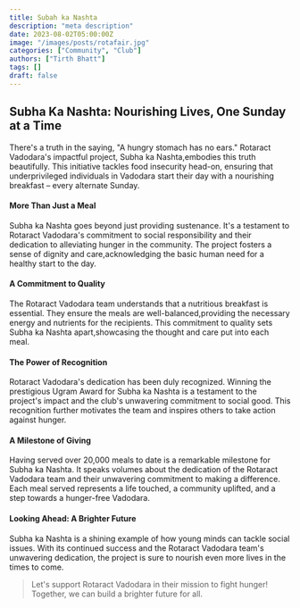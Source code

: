 ```yaml
---
title: Subah ka Nashta
description: "meta description"
date: 2023-08-02T05:00:00Z
image: "/images/posts/rotafair.jpg"
categories: ["Community", "Club"]
authors: ["Tirth Bhatt"]
tags: []
draft: false
---
```


## Subha Ka Nashta: Nourishing Lives, One Sunday at a Time

There's a truth in the saying, "A hungry stomach has no ears." Rotaract Vadodara's impactful project, Subha ka Nashta,embodies this truth beautifully. This initiative tackles food insecurity head-on, ensuring that underprivileged individuals in Vadodara start their day with a nourishing breakfast – every alternate Sunday.

#### More Than Just a Meal

Subha ka Nashta goes beyond just providing sustenance. It's a testament to Rotaract Vadodara's commitment to social responsibility and their dedication to alleviating hunger in the community. The project fosters a sense of dignity and care,acknowledging the basic human need for a healthy start to the day.

#### A Commitment to Quality

The Rotaract Vadodara team understands that a nutritious breakfast is essential. They ensure the meals are well-balanced,providing the necessary energy and nutrients for the recipients. This commitment to quality sets Subha ka Nashta apart,showcasing the thought and care put into each meal.

#### The Power of Recognition

Rotaract Vadodara's dedication has been duly recognized. Winning the prestigious Ugram Award for Subha ka Nashta is a testament to the project's impact and the club's unwavering commitment to social good. This recognition further motivates the team and inspires others to take action against hunger.

#### A Milestone of Giving

Having served over 20,000 meals to date is a remarkable milestone for Subha ka Nashta. It speaks volumes about the dedication of the Rotaract Vadodara team and their unwavering commitment to making a difference. Each meal served represents a life touched, a community uplifted, and a step towards a hunger-free Vadodara.

#### Looking Ahead: A Brighter Future

Subha ka Nashta is a shining example of how young minds can tackle social issues. With its continued success and the Rotaract Vadodara team's unwavering dedication, the project is sure to nourish even more lives in the times to come.

> Let's support Rotaract Vadodara in their mission to fight hunger! Together, we can build a brighter future for all.
